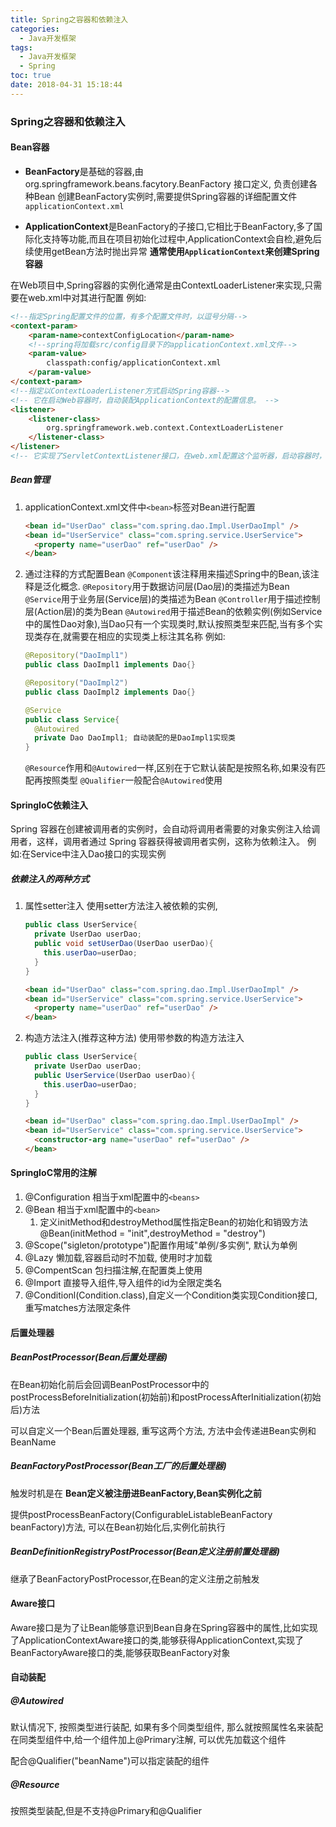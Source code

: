 ```yaml
---
title: Spring之容器和依赖注入
categories:
  - Java开发框架
tags:
  - Java开发框架
  - Spring
toc: true
date: 2018-04-31 15:18:44
---
```

### Spring之容器和依赖注入

#### Bean容器

+ **BeanFactory**是基础的容器,由 org.springframework.beans.facytory.BeanFactory 接口定义, 负责创建各种Bean
创建BeanFactory实例时,需要提供Spring容器的详细配置文件`applicationContext.xml`

+ **ApplicationContext**是BeanFactory的子接口,它相比于BeanFactory,多了国际化支持等功能,而且在项目初始化过程中,ApplicationContext会自检,避免后续使用getBean方法时抛出异常
**通常使用`ApplicationContext`来创建Spring容器**

在Web项目中,Spring容器的实例化通常是由ContextLoaderListener来实现,只需要在web.xml中对其进行配置
例如:

```html
<!--指定Spring配置文件的位置，有多个配置文件时，以逗号分隔-->
<context-param>
    <param-name>contextConfigLocation</param-name>
    <!--spring将加载src/config目录下的applicationContext.xml文件-->
    <param-value>
        classpath:config/applicationContext.xml
    </param-value>
</context-param>
<!--指定以ContextLoaderListener方式启动Spring容器-->
<!-- 它在启动Web容器时，自动装配ApplicationContext的配置信息。 -->
<listener>
    <listener-class>
        org.springframework.web.context.ContextLoaderListener
    </listener-class>
</listener>
<!-- 它实现了ServletContextListener接口，在web.xml配置这个监听器，启动容器时，就会默认执行它实现的方法。 -->
```

##### Bean管理

1. applicationContext.xml文件中`<bean>`标签对Bean进行配置

    ```html
    <bean id="UserDao" class="com.spring.dao.Impl.UserDaoImpl" />
    <bean id="UserService" class="com.spring.service.UserService">
      <property name="userDao" ref="userDao" />
    </bean>
    ```

2. 通过注释的方式配置Bean
`@Component`该注释用来描述Spring中的Bean,该注释是泛化概念.
`@Repository`用于数据访问层(Dao层)的类描述为Bean
`@Service`用于业务层(Service层)的类描述为Bean
`@Controller`用于描述控制层(Action层)的类为Bean
`@Autowired`用于描述Bean的依赖实例(例如Service中的属性Dao对象),当Dao只有一个实现类时,默认按照类型来匹配,当有多个实现类存在,就需要在相应的实现类上标注其名称
    例如:

      ```java
      @Repository("DaoImpl1")
      public class DaoImpl1 implements Dao{}

      @Repository("DaoImpl2")
      public class DaoImpl2 implements Dao{}

      @Service
      public class Service{
        @Autowired
        private Dao DaoImpl1; 自动装配的是DaoImpl1实现类
      }
      ```

    `@Resource`作用和`@Autowired`一样,区别在于它默认装配是按照名称,如果没有匹配再按照类型
    `@Qualifier`一般配合`@Autowired`使用

#### SpringIoC依赖注入

Spring 容器在创建被调用者的实例时，会自动将调用者需要的对象实例注入给调用者，这样，调用者通过 Spring 容器获得被调用者实例，这称为依赖注入。
例如:在Service中注入Dao接口的实现实例

##### 依赖注入的两种方式

1. 属性setter注入
  使用setter方法注入被依赖的实例,

    ```java
    public class UserService{
      private UserDao userDao;
      public void setUserDao(UserDao userDao){
        this.userDao=userDao;
      }
    }
    ```

    ```html
    <bean id="UserDao" class="com.spring.dao.Impl.UserDaoImpl" />
    <bean id="UserService" class="com.spring.service.UserService">
      <property name="userDao" ref="userDao" />
    </bean>
    ```

2. 构造方法注入(推荐这种方法)
  使用带参数的构造方法注入

    ```java
    public class UserService{
      private UserDao userDao;
      public UserService(UserDao userDao){
        this.userDao=userDao;
      }
    }
    ```

    ```html
    <bean id="UserDao" class="com.spring.dao.Impl.UserDaoImpl" />
    <bean id="UserService" class="com.spring.service.UserService">
      <constructor-arg name="userDao" ref="userDao" />
    </bean>
    ```

#### SpringIoC常用的注解

1. @Configuration 相当于xml配置中的`<beans>`
2. @Bean 相当于xml配置中的`<bean>`
   1. 定义initMethod和destroyMethod属性指定Bean的初始化和销毁方法@Bean(initMethod = "init",destroyMethod = "destroy")
3. @Scope("sigleton/prototype")配置作用域"单例/多实例", 默认为单例
4. @Lazy 懒加载,容器启动时不加载, 使用时才加载
5. @CompentScan 包扫描注解,在配置类上使用
6. @Import 直接导入组件,导入组件的id为全限定类名
7. @Conditionl(Condition.class),自定义一个Condition类实现Condition接口,重写matches方法限定条件

#### 后置处理器

##### BeanPostProcessor(Bean后置处理器)

在Bean初始化前后会回调BeanPostProcessor中的postProcessBeforeInitialization(初始前)和postProcessAfterInitialization(初始后)方法

可以自定义一个Bean后置处理器, 重写这两个方法, 方法中会传递进Bean实例和BeanName

##### BeanFactoryPostProcessor(Bean工厂的后置处理器)

触发时机是在 **Bean定义被注册进BeanFactory,Bean实例化之前**

提供postProcessBeanFactory(ConfigurableListableBeanFactory beanFactory)方法, 可以在Bean初始化后,实例化前执行

##### BeanDefinitionRegistryPostProcessor(Bean定义注册前置处理器)

继承了BeanFactoryPostProcessor,在Bean的定义注册之前触发

#### Aware接口

Aware接口是为了让Bean能够意识到Bean自身在Spring容器中的属性,比如实现了ApplicationContextAware接口的类,能够获得ApplicationContext,实现了BeanFactoryAware接口的类,能够获取BeanFactory对象

#### 自动装配

##### @Autowired

默认情况下, 按照类型进行装配, 如果有多个同类型组件, 那么就按照属性名来装配
在同类型组件中,给一个组件加上@Primary注解, 可以优先加载这个组件

配合@Qualifier("beanName")可以指定装配的组件

##### @Resource

按照类型装配,但是不支持@Primary和@Qualifier
